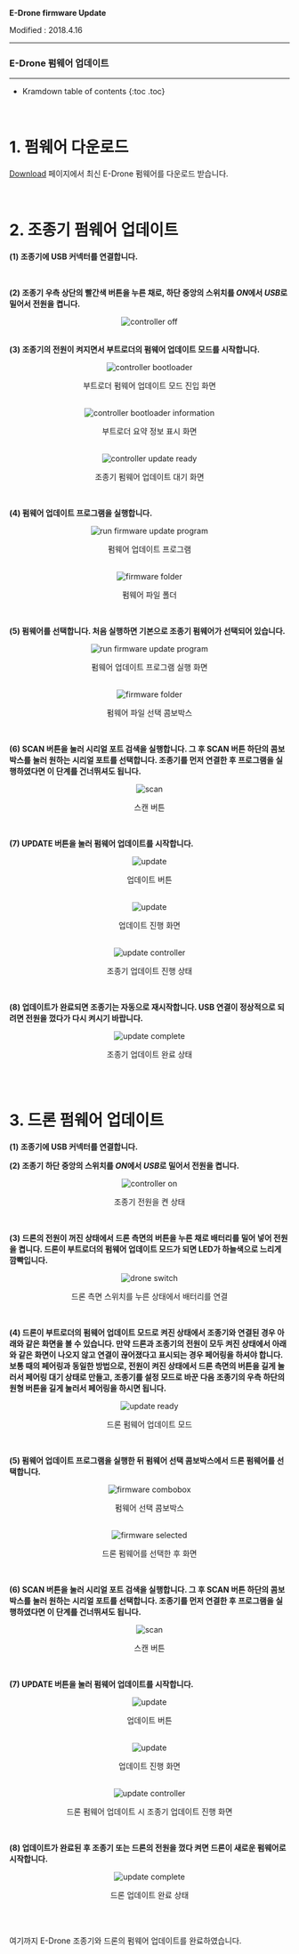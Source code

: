 **E-Drone firmware Update**

Modified : 2018.4.16

---

<h3>E-Drone 펌웨어 업데이트</h3>

---

* Kramdown table of contents
{:toc .toc}

<br>

# 1. 펌웨어 다운로드

[Download](/download/) 페이지에서 최신 E-Drone 펌웨어를 다운로드 받습니다.


<br>


# 2. 조종기 펌웨어 업데이트

<b>(1) 조종기에 USB 커넥터를 연결합니다.</b>

<br>

<b>(2) 조종기 우측 상단의 빨간색 버튼을 누른 채로, 하단 중앙의 스위치를 <i>ON</i>에서 <i>USB</i>로 밀어서 전원을 켭니다.</b>

<div align="center">
    <img src="1_controller_1_off.jpg" alt="controller off">
</div>
<br>

<b>(3) 조종기의 전원이 켜지면서 부트로더의 펌웨어 업데이트 모드를 시작합니다.</b>

<div align="center">
    <img src="1_controller_2_bootloader.jpg" alt="controller bootloader">
    <p>부트로더 펌웨어 업데이트 모드 진입 화면</p>
</div>
<br>

<div align="center">
    <img src="1_controller_3_info.jpg" alt="controller bootloader information">
    <p>부트로더 요약 정보 표시 화면</p>
</div>
<br>

<div align="center">
    <img src="1_controller_4_ready.jpg" alt="controller update ready">
    <p>조종기 펌웨어 업데이트 대기 화면</p>
</div>
<br>

<b>(4) 펌웨어 업데이트 프로그램을 실행합니다.</b>

<div align="center">
    <img src="1_controller_5_folder.jpg" alt="run firmware update program">
    <p>펌웨어 업데이트 프로그램</p>
</div>
<br>

<div align="center">
    <img src="1_controller_6_firmware_folder.jpg" alt="firmware folder">
    <p>펌웨어 파일 폴더</p>
</div>
<br>

<b>(5) 펌웨어를 선택합니다. 처음 실행하면 기본으로 조종기 펌웨어가 선택되어 있습니다.</b>

<div align="center">
    <img src="1_controller_7_firmware_updater.jpg" alt="run firmware update program">
    <p>펌웨어 업데이트 프로그램 실행 화면</p>
</div>
<br>

<div align="center">
    <img src="1_controller_8_firmware_updater_combobox_open.jpg" alt="firmware folder">
    <p>펌웨어 파일 선택 콤보박스</p>
</div>
<br>

<b>(6) SCAN 버튼을 눌러 시리얼 포트 검색을 실행합니다. 그 후 SCAN 버튼 하단의 콤보 박스를 눌러 원하는 시리얼 포트를 선택합니다. 조종기를 먼저 연결한 후 프로그램을 실행하였다면 이 단계를 건너뛰셔도 됩니다.</b>

<div align="center">
    <img src="1_controller_9_scan_button.jpg" alt="scan">
    <p>스캔 버튼</p>
</div>
<br>

<b>(7) UPDATE 버튼을 눌러 펌웨어 업데이트를 시작합니다.</b>

<div align="center">
    <img src="1_controller_10_update_button.jpg" alt="update">
    <p>업데이트 버튼</p>
</div>
<br>

<div align="center">
    <img src="1_controller_11_firmware_updater_update.jpg" alt="update">
    <p>업데이트 진행 화면</p>
</div>
<br>

<div align="center">
    <img src="1_controller_12_controller_graph.jpg" alt="update controller">
    <p>조종기 업데이트 진행 상태</p>
</div>
<br>

<b>(8) 업데이트가 완료되면 조종기는 자동으로 재시작합니다. USB 연결이 정상적으로 되려면 전원을 껐다가 다시 켜시기 바랍니다.</b>

<div align="center">
    <img src="1_controller_13_updatecomplete.jpg" alt="update complete">
    <p>조종기 업데이트 완료 상태</p>
</div>
<br>


<br>


# 3. 드론 펌웨어 업데이트

<b>(1) 조종기에 USB 커넥터를 연결합니다.</b>
<br>

<b>(2) 조종기 하단 중앙의 스위치를 <i>ON</i>에서 <i>USB</i>로 밀어서 전원을 켭니다.</b>

<div align="center">
    <img src="2_drone_1_on.jpg" alt="controller on">
    <p>조종기 전원을 켠 상태</p>
</div>
<br>

<b>(3) 드론의 전원이 꺼진 상태에서 드론 측면의 버튼을 누른 채로 배터리를 밀어 넣어 전원을 켭니다. 드론이 부트로더의 펌웨어 업데이트 모드가 되면 LED가 하늘색으로 느리게 깜빡입니다.</b>

<div align="center">
    <img src="2_drone_2_side_button.jpg" alt="drone switch">
    <p>드론 측면 스위치를 누른 상태에서 배터리를 연결</p>
</div>
<br>

<b>(4) 드론이 부트로더의 펌웨어 업데이트 모드로 켜진 상태에서 조종기와 연결된 경우 아래와 같은 화면을 볼 수 있습니다. 만약 드론과 조종기의 전원이 모두 켜진 상태에서 아래와 같은 화면이 나오지 않고 연결이 끊어졌다고 표시되는 경우 페어링을 하셔야 합니다. 보통 때의 페어링과 동일한 방법으로, 전원이 켜진 상태에서 드론 측면의 버튼을 길게 눌러서 페어링 대기 상태로 만들고, 조종기를 설정 모드로 바꾼 다음 조종기의 우측 하단의 원형 버튼을 길게 눌러서 페어링을 하시면 됩니다.</b>

<div align="center">
    <img src="2_drone_3_drone_connected.jpg" alt="update ready">
    <p>드론 펌웨어 업데이트 모드</p>
</div>
<br>

<b>(5) 펌웨어 업데이트 프로그램을 실행한 뒤 펌웨어 선택 콤보박스에서 드론 펌웨어를 선택합니다.</b>

<div align="center">
    <img src="2_drone_4_firmware_combobox.jpg" alt="firmware combobox">
    <p>펌웨어 선택 콤보박스</p>
</div>
<br>

<div align="center">
    <img src="2_drone_5_firmware_selected.jpg" alt="firmware selected">
    <p>드론 펌웨어를 선택한 후 화면</p>
</div>
<br>

<b>(6) SCAN 버튼을 눌러 시리얼 포트 검색을 실행합니다. 그 후 SCAN 버튼 하단의 콤보 박스를 눌러 원하는 시리얼 포트를 선택합니다. 조종기를 먼저 연결한 후 프로그램을 실행하였다면 이 단계를 건너뛰셔도 됩니다.</b>

<div align="center">
    <img src="2_drone_6_scan.jpg" alt="scan">
    <p>스캔 버튼</p>
</div>
<br>

<b>(7) UPDATE 버튼을 눌러 펌웨어 업데이트를 시작합니다.</b>

<div align="center">
    <img src="2_drone_7_update.jpg" alt="update">
    <p>업데이트 버튼</p>
</div>
<br>

<div align="center">
    <img src="2_drone_8_firmware_update.jpg" alt="update">
    <p>업데이트 진행 화면</p>
</div>
<br>

<div align="center">
    <img src="2_drone_9_update_controller.jpg" alt="update controller">
    <p>드론 펌웨어 업데이트 시 조종기 업데이트 진행 화면</p>
</div>
<br>

<b>(8) 업데이트가 완료된 후 조종기 또는 드론의 전원을 껐다 켜면 드론이 새로운 펌웨어로 시작합니다.</b>

<div align="center">
    <img src="2_drone_10_firmware_update_complete.jpg" alt="update complete">
    <p>드론 업데이트 완료 상태</p>
</div>
<br>

<br>


여기까지 E-Drone 조종기와 드론의 펌웨어 업데이트를 완료하였습니다.

